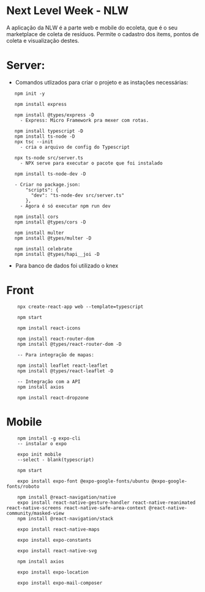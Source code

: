 # Next Level Week - NLW

A aplicação da NLW é a parte web e mobile do ecoleta, que é o seu marketplace de coleta de resíduos. Permite o cadastro dos items, pontos de coleta e visualização destes.

# Server:
- Comandos utlizados para criar o projeto e as instações necessárias:
 ```
    npm init -y

    npm install express
    
    npm install @types/express -D
      - Express: Micro Framework pra mexer com rotas.

    npm install typescript -D 
    npm install ts-node -D
    npx tsc --init 
      - cria o arquivo de config do Typescript

    npx ts-node src/server.ts
      - NPX serve para executar o pacote que foi instalado

    npm install ts-node-dev -D

    - Criar no package.json:
        "scripts": {
          "dev": "ts-node-dev src/server.ts"
        },
      - Agora é só executar npm run dev

    npm install cors
    npm install @types/cors -D

    npm install multer
    npm install @types/multer -D

    npm install celebrate
    npm install @types/hapi__joi -D
   ```
 
- Para banco de dados foi utilizado o knex

# Front
```
    npx create-react-app web --template=typescript

    npm start

    npm install react-icons

    npm install react-router-dom
    npm install @types/react-router-dom -D

    -- Para integração de mapas:

    npm install leaflet react-leaflet
    npm install @types/react-leaflet -D

    -- Integração com a API
    npm install axios

    npm install react-dropzone

```

# Mobile

```
    npm install -g expo-cli 
    -- instalar o expo

    expo init mobile
    --select - blank(typescript)

    npm start

    expo install expo-font @expo-google-fonts/ubuntu @expo-google-fonts/roboto

    npm install @react-navigation/native
    expo install react-native-gesture-handler react-native-reanimated react-native-screens react-native-safe-area-context @react-native-community/masked-view
    npm install @react-navigation/stack

    expo install react-native-maps

    expo install expo-constants

    expo install react-native-svg

    npm install axios

    expo install expo-location

    expo install expo-mail-composer
```
